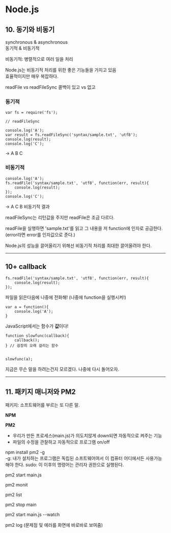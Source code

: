 # Node.js

## 10. 동기와 비동기

synchronous & asynchronous  
동기적 & 비동기적  

비동기적: 병렬적으로 여러 일을 처리  

Node.js는 비동기적 처리를 위한 좋은 기능들을 가지고 있음  
효율적이지만 매우 복잡하다.  

readFile vs readFileSync
콜백이 있고 vs 없고

### 동기적
~~~
var fs = require('fs');

// readFileSync

console.log('A');
var result = fs.readFileSync('syntax/sample.txt', 'utf8');
console.log(result);
console.log('C');
~~~
->
A
B
C

### 비동기적
~~~
console.log('A');
fs.readFile('syntax/sample.txt', 'utf8', function(err, result){
    console.log(result);
});
console.log('C');
~~~
->
A
C
B
비동기적 결과

readFileSync는 리턴값을 주지만 readFile은 조금 다르다.

readFile을 실행하면 'sample.txt'를 읽고 그 내용을 저 function에 인자로 공급한다. (error라면 error를 인자값으로 준다.)

Node.js의 성능을 끌어올리기 위해선 비동기적 처리를 최대한 끌어올려야 한다.  

---

## 10+ callback

~~~
fs.readFile('syntax/sample.txt', 'utf8', function(err, result){
    console.log(result);
});
~~~

파일을 읽은다음에 나중에 전화해! (나중에 function을 실행시켜!)  


~~~
var a = function(){
	console.log('A');
}
~~~
JavaScript에서는 함수가 **값**이다!

~~~
function slowfunc(callback){
    callback();
} // 굉장히 오래 걸리는 함수


slowfunc(a);
~~~

지금은 무슨 말을 하려는건지 모르겠다. 나중에 다시 돌어오자.  

---

## 11. 패키지 매니저와 PM2

패키지: 소프트웨어를 부르는 또 다른 말.  

**NPM** 

**PM2**
- 우리가 만든 프로세스(main.js)가 의도치않게 down되면 자동적으로 켜주는 기능
- 파일의 수정을 관찰하고 자동적으로 프로그램 on/off

npm install pm2 -g  
-g: 내가 설치하는 프로그램은 독립된 소프트웨어여서 이 컴퓨터 어디에서든 사용가능해야 한다.
sudo: 이 이후의 명령어는 관리자 권한으로 실행된다.  

pm2 start main.js  

pm2 monit

pm2 list

pm2 stop main

pm2 start main.js --watch

pm2 log (문제점 및 에러를 화면에 바로바로 보여줌)

